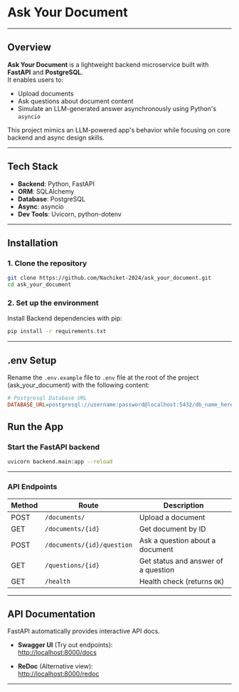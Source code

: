
# Ask Your Document

---

## Overview

**Ask Your Document** is a lightweight backend microservice built with **FastAPI** and **PostgreSQL**.  
It enables users to:

- Upload documents  
- Ask questions about document content  
- Simulate an LLM-generated answer asynchronously using Python's `asyncio`

This project mimics an LLM-powered app's behavior while focusing on core backend and async design skills.

---

## Tech Stack

- **Backend**: Python, FastAPI  
- **ORM**: SQLAlchemy  
- **Database**: PostgreSQL  
- **Async**: asyncio  
- **Dev Tools**: Uvicorn, python-dotenv  

---

## Installation

### 1. Clone the repository

```bash
git clone https://github.com/Nachiket-2024/ask_your_document.git
cd ask_your_document
```

### 2. Set up the environment

Install Backend dependencies with pip:

```bash
pip install -r requirements.txt
```

---

## .env Setup

Rename the `.env.example` file to `.env` file at the root of the project (ask_your_document) with the following content:

```ini
# Postgresql Database URL
DATABASE_URL=postgresql://username:password@localhost:5432/db_name_here

```

## Run the App

### Start the FastAPI backend

```bash
uvicorn backend.main:app --reload
```

---

### API Endpoints

| Method | Route                      | Description                         |
|--------|----------------------------|-------------------------------------|
| POST   | `/documents/`              | Upload a document                   |
| GET    | `/documents/{id}`          | Get document by ID                  |
| POST   | `/documents/{id}/question` | Ask a question about a document     |
| GET    | `/questions/{id}`          | Get status and answer of a question |
| GET    | `/health`                  | Health check (returns `OK`)         |

---

## API Documentation

FastAPI automatically provides interactive API docs.

- **Swagger UI** (Try out endpoints):  
  [http://localhost:8000/docs](http://localhost:8000/docs)

- **ReDoc** (Alternative view):  
  [http://localhost:8000/redoc](http://localhost:8000/redoc)

---
